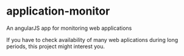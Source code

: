 # application-monitor
An angularJS app for monitoring web applications

If you have to check availability of many web aplications during long periods, this project might interest you.
